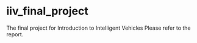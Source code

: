 # iiv_final_project
The final project for Introduction to Intelligent Vehicles
Please refer to the report.
